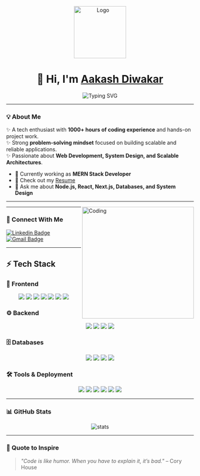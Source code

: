 <!-- Profile Header -->
<div align="center">
  <img width="140px" src="https://user-images.githubusercontent.com/110044436/211144350-68954e94-e556-41a5-9d4a-1a1bdaffb819.png" alt="Logo"/>
  
  <h1>🙏 Hi, I'm <a href="https://github.com/akshvaishnav96/">Aakash Diwakar</a></h1>
  
  <img src="https://readme-typing-svg.herokuapp.com/?lines=MERN+Stack+Developer;Problem+Solver;Tech+Enthusiast;Quick+Learner&color=00bfa6&center=true&vCenter=true&width=500&height=45" alt="Typing SVG" />
</div>

---

### 💡 About Me  
✨ A tech enthusiast with **1000+ hours of coding experience** and hands-on project work.  
✨ Strong **problem-solving mindset** focused on building scalable and reliable applications.  
✨ Passionate about **Web Development, System Design, and Scalable Architectures**.  

- 🌱 Currently working as **MERN Stack Developer**  
- 📄 Check out my [Resume](https://drive.google.com/file/d/1R3zo0MwzsT5ebLr4Ykrw31nq-HiAB7U2/view?usp=drive)  
- 💬 Ask me about **Node.js, React, Next.js, Databases, and System Design**  

---

<img align="right" alt="Coding" width="300" src="https://cdn.dribbble.com/users/2131993/screenshots/4948736/thoughtworks-gif_dribbble.gif"/>

---

### 🔗 Connect With Me  

[![Linkedin Badge](https://img.shields.io/badge/-Akash%20Diwakar-blue?style=for-the-badge&logo=Linkedin&logoColor=white)](https://www.linkedin.com/in/akash-diwakar-112b601ba/)  
[![Gmail Badge](https://img.shields.io/badge/-akashdiwakar575@gmail.com-c14438?style=for-the-badge&logo=Gmail&logoColor=white)](mailto:akashdiwakar575@gmail.com)  

---

## ⚡ Tech Stack  

### 🎨 Frontend  
<p align="center">
  <img src="https://img.shields.io/badge/html5-%23E34F26.svg?style=for-the-badge&logo=html5&logoColor=white" />
  <img src="https://img.shields.io/badge/css3-%231572B6.svg?style=for-the-badge&logo=css3&logoColor=white" />
  <img src="https://img.shields.io/badge/javascript-%23323330.svg?style=for-the-badge&logo=javascript&logoColor=%23F7DF1E" />
  <img src="https://img.shields.io/badge/React-20232A?style=for-the-badge&logo=react&logoColor=61DAFB" />
  <img src="https://img.shields.io/badge/Redux-593D88?style=for-the-badge&logo=redux&logoColor=white" />
  <img src="https://img.shields.io/badge/Material%20UI-007FFF?style=for-the-badge&logo=mui&logoColor=white" />
  <img src="https://img.shields.io/badge/chakra ui-%234ED1C5.svg?style=for-the-badge&logo=chakraui&logoColor=white"/>
</p>

### ⚙️ Backend  
<p align="center">
  <img src="https://img.shields.io/badge/Node.js-339933?style=for-the-badge&logo=nodedotjs&logoColor=white" />
  <img src="https://img.shields.io/badge/Express.js-000000?style=for-the-badge&logo=express&logoColor=white"/>
  <img src="https://img.shields.io/badge/PHP-777BB4?style=for-the-badge&logo=php&logoColor=white"/>
  <img src="https://img.shields.io/badge/Laravel-FF2D20?style=for-the-badge&logo=laravel&logoColor=white"/>
</p>

### 🗄️ Databases  
<p align="center">
  <img src="https://img.shields.io/badge/MongoDB-4EA94B?style=for-the-badge&logo=mongodb&logoColor=white"/>
  <img src="https://img.shields.io/badge/MySQL-4479A1?style=for-the-badge&logo=mysql&logoColor=white"/>
  <img src="https://img.shields.io/badge/PostgreSQL-316192?style=for-the-badge&logo=postgresql&logoColor=white"/>
  <img src="https://img.shields.io/badge/Elasticsearch-005571?style=for-the-badge&logo=elasticsearch&logoColor=white"/>
</p>

### 🛠️ Tools & Deployment  
<p align="center">
  <img src="https://img.shields.io/badge/heroku-%23430098.svg?style=for-the-badge&logo=heroku&logoColor=white"/>
  <img src="https://img.shields.io/badge/netlify-%23000000.svg?style=for-the-badge&logo=netlify&logoColor=#00C7B7"/>
  <img src="https://img.shields.io/badge/vercel-%23000000.svg?style=for-the-badge&logo=vercel&logoColor=white"/>
  <img src="https://img.shields.io/badge/Git-f44d27?style=for-the-badge&logo=git&logoColor=white"/>
  <img src="https://img.shields.io/badge/GitHub-100000?style=for-the-badge&logo=github&logoColor=white"/>
  <img src="https://img.shields.io/badge/NPM-%23000000.svg?style=for-the-badge&logo=npm&logoColor=white"/>
</p>

---

### 📊 GitHub Stats  

<p align="center">
  <img src="https://github-readme-stats.vercel.app/api?username=akshvaishnav96&show_icons=true&theme=radical" alt="stats"/>
</p>

---

### 🚀 Quote to Inspire  
> *"Code is like humor. When you have to explain it, it’s bad."* – Cory House
